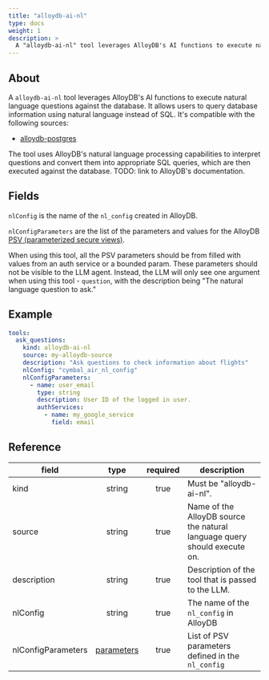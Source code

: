 ```yaml
---
title: "alloydb-ai-nl"
type: docs
weight: 1
description: > 
  A "alloydb-ai-nl" tool leverages AlloyDB's AI functions to execute natural language questions against the database.
---
```


## About

A `alloydb-ai-nl` tool leverages AlloyDB's AI functions to execute natural language questions against the database. It allows users to query database information using natural language instead of SQL. It's compatible with the following sources:
- [alloydb-postgres](../sources/alloydb-pg.md)

The tool uses AlloyDB's natural language processing capabilities to interpret questions and convert them into appropriate SQL queries, which are then executed against the database. TODO: link to AlloyDB's documentation.

## Fields

`nlConfig` is the name of the `nl_config` created in AlloyDB.

`nlConfigParameters` are the list of the parameters and values for the AlloyDB [PSV (parameterized secure views)](!https://cloud.google.com/alloydb/docs/ai/use-psvs#sanitize_queries_with_parameterized_secure_views).

When using this tool, all the PSV parameters should be from filled with values from an auth service or a bounded param. These parameters should not be visible to the LLM agent. Instead, the LLM will only see one argument when using this tool - `question`, with the description being "The natural language question to ask."

## Example

```yaml
tools:
  ask_questions:
    kind: alloydb-ai-nl
    source: my-alloydb-source
    description: "Ask questions to check information about flights"
    nlConfig: "cymbal_air_nl_config"
    nlConfigParameters:
      - name: user_email
        type: string
        description: User ID of the logged in user.
        authServices:
          - name: my_google_service
            field: email
```

## Reference

| **field**   |                  **type**                  | **required** | **description**                                                                                  |
|-------------|:------------------------------------------:|:------------:|--------------------------------------------------------------------------------------------------|
| kind        |                   string                   |     true     | Must be "alloydb-ai-nl".                                                                          |
| source      |                   string                   |     true     | Name of the AlloyDB source the natural language query should execute on.                         |
| description |                   string                   |     true     | Description of the tool that is passed to the LLM.                                               |
| nlConfig   |                   string                   |     true     | The name of the  `nl_config` in AlloyDB        |
| nlConfigParameters  | [parameters](_index#specifying-parameters) |    true     | List of PSV parameters defined in the `nl_config`  |
